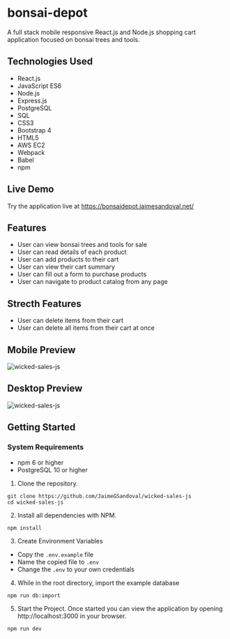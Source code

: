 # bonsai-depot
A full stack mobile responsive React.js and Node.js shopping cart application focused on bonsai trees and tools.

## Technologies Used
- React.js
- JavaScript ES6
- Node.js
- Express.js
- PostgreSQL
- SQL
- CSS3
- Bootstrap 4
- HTML5
- AWS EC2
- Webpack
- Babel
- npm

## Live Demo
Try the application live at https://bonsaidepot.jaimesandoval.net/

## Features
- User can view bonsai trees and tools for sale
- User can read details of each product
- User can add products to their cart
- User can view their cart summary
- User can fill out a form to purchase products
- User can navigate to product catalog from any page

## Strecth Features
- User can delete items from their cart
- User can delete all items from their cart at once

## Mobile Preview 
![wicked-sales-js](/server/public/images/bonsai-mobile.gif)

## Desktop Preview
![wicked-sales-js](/server/public/images/bonsai-desktop.gif)

## Getting Started

### System Requirements
- npm 6 or higher
- PostgreSQL 10 or higher

1. Clone the repository.
```shell
git clone https://github.com/JaimeGSandoval/wicked-sales-js
cd wicked-sales-js
```
2. Install all dependencies with NPM.
```
npm install
```
3. Create Environment Variables
- Copy the ```.env.example``` file
- Name the copied file to `.env`
- Change the `.env` to your own credentials
4. While in the root directory, import the example database
```
npm run db:import
```
5. Start the Project. Once started you can view the application by opening http://localhost:3000 in your browser.
```
npm run dev
```

